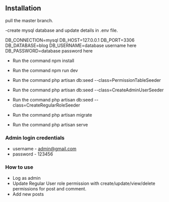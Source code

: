 
## Installation
pull the master branch.

-create mysql database and  update details in .env file.

DB_CONNECTION=mysql
DB_HOST=127.0.0.1
DB_PORT=3306
DB_DATABASE=blog
DB_USERNAME=database username here
DB_PASSWORD=database password here

- Run the command npm install
- Run the command npm run dev

- Run the command php artisan db:seed --class=PermissionTableSeeder 
- Run the command php artisan db:seed --class=CreateAdminUserSeeder 
- Run the command php artisan db:seed --class=CreateRegularRoleSeeder 
- Run the command php artisan migrate 
- Run the command php artisan serve 

### Admin login credentials
-  username - admin@gmail.com
-  password - 123456


### How to use
- Log as admin
- Update Regular User role permission with create/update/view/delete permissions for post and comment.
- Add new posts
